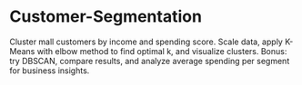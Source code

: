 # Customer-Segmentation
Cluster mall customers by income and spending score. Scale data, apply K-Means with elbow method to find optimal k, and visualize clusters. Bonus: try DBSCAN, compare results, and analyze average spending per segment for business insights.
